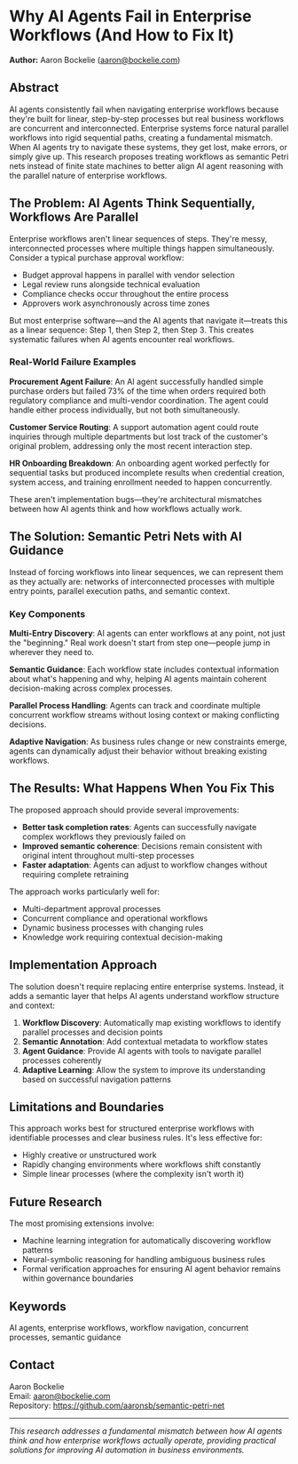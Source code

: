 # Why AI Agents Fail in Enterprise Workflows (And How to Fix It)

**Author:** Aaron Bockelie (aaron@bockelie.com)

## Abstract

AI agents consistently fail when navigating enterprise workflows because they're built for linear, step-by-step processes but real business workflows are concurrent and interconnected. Enterprise systems force natural parallel workflows into rigid sequential paths, creating a fundamental mismatch. When AI agents try to navigate these systems, they get lost, make errors, or simply give up. This research proposes treating workflows as semantic Petri nets instead of finite state machines to better align AI agent reasoning with the parallel nature of enterprise workflows.

## The Problem: AI Agents Think Sequentially, Workflows Are Parallel

Enterprise workflows aren't linear sequences of steps. They're messy, interconnected processes where multiple things happen simultaneously. Consider a typical purchase approval workflow:

- Budget approval happens in parallel with vendor selection
- Legal review runs alongside technical evaluation  
- Compliance checks occur throughout the entire process
- Approvers work asynchronously across time zones

But most enterprise software—and the AI agents that navigate it—treats this as a linear sequence: Step 1, then Step 2, then Step 3. This creates systematic failures when AI agents encounter real workflows.

### Real-World Failure Examples

**Procurement Agent Failure**: An AI agent successfully handled simple purchase orders but failed 73% of the time when orders required both regulatory compliance and multi-vendor coordination. The agent could handle either process individually, but not both simultaneously.

**Customer Service Routing**: A support automation agent could route inquiries through multiple departments but lost track of the customer's original problem, addressing only the most recent interaction step.

**HR Onboarding Breakdown**: An onboarding agent worked perfectly for sequential tasks but produced incomplete results when credential creation, system access, and training enrollment needed to happen concurrently.

These aren't implementation bugs—they're architectural mismatches between how AI agents think and how workflows actually work.

## The Solution: Semantic Petri Nets with AI Guidance

Instead of forcing workflows into linear sequences, we can represent them as they actually are: networks of interconnected processes with multiple entry points, parallel execution paths, and semantic context.

### Key Components

**Multi-Entry Discovery**: AI agents can enter workflows at any point, not just the "beginning." Real work doesn't start from step one—people jump in wherever they need to.

**Semantic Guidance**: Each workflow state includes contextual information about what's happening and why, helping AI agents maintain coherent decision-making across complex processes.

**Parallel Process Handling**: Agents can track and coordinate multiple concurrent workflow streams without losing context or making conflicting decisions.

**Adaptive Navigation**: As business rules change or new constraints emerge, agents can dynamically adjust their behavior without breaking existing workflows.

## The Results: What Happens When You Fix This

The proposed approach should provide several improvements:

- **Better task completion rates**: Agents can successfully navigate complex workflows they previously failed on
- **Improved semantic coherence**: Decisions remain consistent with original intent throughout multi-step processes  
- **Faster adaptation**: Agents can adjust to workflow changes without requiring complete retraining

The approach works particularly well for:
- Multi-department approval processes
- Concurrent compliance and operational workflows
- Dynamic business processes with changing rules
- Knowledge work requiring contextual decision-making

## Implementation Approach

The solution doesn't require replacing entire enterprise systems. Instead, it adds a semantic layer that helps AI agents understand workflow structure and context:

1. **Workflow Discovery**: Automatically map existing workflows to identify parallel processes and decision points
2. **Semantic Annotation**: Add contextual metadata to workflow states
3. **Agent Guidance**: Provide AI agents with tools to navigate parallel processes coherently
4. **Adaptive Learning**: Allow the system to improve its understanding based on successful navigation patterns

## Limitations and Boundaries

This approach works best for structured enterprise workflows with identifiable processes and clear business rules. It's less effective for:
- Highly creative or unstructured work
- Rapidly changing environments where workflows shift constantly
- Simple linear processes (where the complexity isn't worth it)

## Future Research

The most promising extensions involve:
- Machine learning integration for automatically discovering workflow patterns
- Neural-symbolic reasoning for handling ambiguous business rules
- Formal verification approaches for ensuring AI agent behavior remains within governance boundaries

## Keywords

AI agents, enterprise workflows, workflow navigation, concurrent processes, semantic guidance

## Contact

Aaron Bockelie  
Email: aaron@bockelie.com  
Repository: https://github.com/aaronsb/semantic-petri-net

---

*This research addresses a fundamental mismatch between how AI agents think and how enterprise workflows actually operate, providing practical solutions for improving AI automation in business environments.*